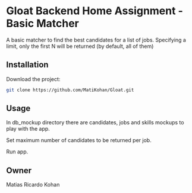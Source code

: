 # Gloat Backend Home Assignment - Basic Matcher

A basic matcher to find the best candidates for a list of jobs.
Specifying a limit, only the first N will be returned (by default, all of them)

## Installation

Download the project:
```bash
git clone https://github.com/MatiKohan/Gloat.git
```

## Usage

In db_mockup directory there are candidates, jobs and skills mockups to play with the app.

Set maximum number of candidates to be returned per job.

Run app.


## Owner
Matias Ricardo Kohan